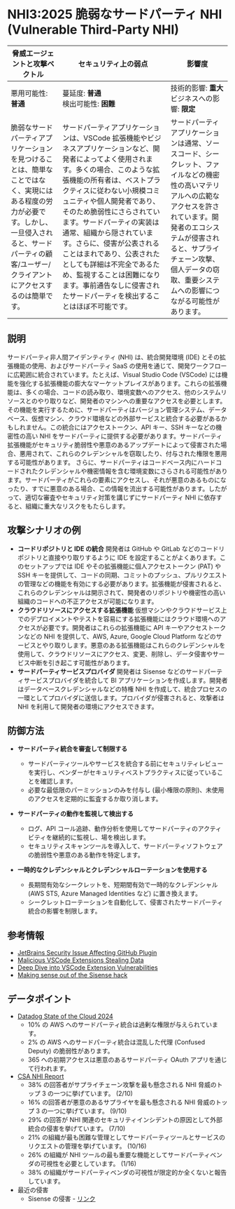 # NHI3:2025 脆弱なサードパーティ NHI (Vulnerable Third-Party NHI)

| 脅威エージェントと攻撃ベクトル | セキュリティ上の弱点                     | 影響度                                             |
|--------------------------------|------------------------------------------|----------------------------------------------------|
| 悪用可能性: **普通**           | 蔓延度: **普通**<br>検出可能性: **困難** | 技術的影響: **重大**<br>ビジネスへの影響: **限定** |
| 脆弱なサードパーティアプリケーションを見つけることは、簡単なことではなく、実現にはある程度の労力が必要です。しかし、一旦侵入されると、サードパーティの顧客/ユーザー/クライアントにアクセスするのは簡単です。 | サードパーティアプリケーションは、VSCode 拡張機能やビジネスアプリケーションなど、開発者によってよく使用されます。多くの場合、このような拡張機能の所有者は、ベストプラクティスに従わない小規模コミュニティや個人開発者であり、そのため脆弱性にさらされています。サードパーティの実装は通常、組織から隠されています。さらに、侵害が公表されることはまれであり、公表されたとしても詳細は不完全であるため、監視することは困難になります。事前通告なしに侵害されたサードパーティを検出することはほぼ不可能です。 | サードパーティアプリケーションは通常、ソースコード、シークレット、ファイルなどの機密性の高いマテリアルへの広範なアクセスを許されています。開発者のエコシステムが侵害されると、サプライチェーン攻撃、個人データの窃取、重要システムへの影響につながる可能性があります。 |


## 説明

サードパーティ非人間アイデンティティ (NHI) は、統合開発環境 (IDE) とその拡張機能の使用、およびサードパーティ SaaS の使用を通じて、開発ワークフローに広範囲に統合されています。たとえば、Visual Studio Code (VSCode) には機能を強化する拡張機能の膨大なマーケットプレイスがあります。これらの拡張機能は、多くの場合、コードの読み取り、環境変数へのアクセス、他のシステムリソースとのやり取りなど、開発者のマシンへの重要なアクセスを必要とします。
その機能を実行するために、サードパーティはバージョン管理システム、データベース、仮想マシン、クラウド環境などの外部サービスと統合する必要があるかもしれません。この統合にはアクセストークン、API キー、SSH キーなどの機密性の高い NHI をサードパーティに提供する必要があります。サードパーティ拡張機能がセキュリティ脆弱性や悪意のあるアップデートによって侵害された場合、悪用されて、これらのクレデンシャルを窃取したり、付与された権限を悪用する可能性があります。
さらに、サードパーティはコードベース内にハードコードされたクレデンシャルや機密情報を含む環境変数にさらされる可能性があります。サードパーティがこれらの要素にアクセスし、それが悪意のあるものになったり、すでに悪意のある場合、この情報を流出する可能性があります。したがって、適切な審査やセキュリティ対策を講じずにサードパーティ NHI に依存すると、組織に重大なリスクをもたらします。

## 攻撃シナリオの例

* **コードリポジトリと IDE の統合** 開発者は GitHub や GitLab などのコードリポジトリと直接やり取りするように IDE を設定することがよくあります。このセットアップでは IDE やその拡張機能に個人アクセストークン (PAT) や SSH キーを提供して、コードの同期、コミットのプッシュ、プルリクエストの管理などの機能を有効にする必要があります。拡張機能が侵害されると、これらのクレデンシャルは開示されて、開発者のリポジトリや機密性の高い組織のコードへの不正アクセスが可能になります。
* **クラウドリソースにアクセスする拡張機能** 仮想マシンやクラウドサービス上でのデプロイメントやテストを容易にする拡張機能にはクラウド環境へのアクセスが必要です。開発者はこれらの拡張機能に API キーやアクセストークンなどの NHI を提供して、AWS, Azure, Google Cloud Platform などのサービスとやり取りします。悪意のある拡張機能はこれらのクレデンシャルを使用して、クラウドリソースにアクセス、変更、削除し、データ侵害やサービス中断を引き起こす可能性があります。
* **サードパーティサービスプロバイダ** 開発者は Sisense などのサードパーティサービスプロバイダを統合して BI アプリケーションを作成します。開発者はデータベースクレデンシャルなどの特権 NHI を作成して、統合プロセスの一環としてプロバイダに送信します。プロバイダが侵害されると、攻撃者は NHI を利用して開発者の環境にアクセスできます。


## 防御方法

* **サードパーティ統合を審査して制限する**
   - サードパーティツールやサービスを統合する前にセキュリティレビューを実行し、ベンダーがセキュリティベストプラクティスに従っていることを確認します。
   - 必要な最低限のパーミッションのみを付与し (最小権限の原則)、未使用のアクセスを定期的に監査するか取り消します。

* **サードパーティの動作を監視して検出する**
   - ログ、API コール追跡、動作分析を使用してサードパーティのアクティビティを継続的に監視し、場を検出します。
   - セキュリティスキャンツールを導入して、サードパーティソフトウェアの脆弱性や悪意のある動作を特定します。

* **一時的なクレデンシャルとクレデンシャルローテーションを使用する**
   - 長期間有効なシークレットを、短期間有効で一時的なクレデンシャル (AWS STS, Azure Managed Identities など) に置き換えます。
   - シークレットローテーションを自動化して、侵害されたサードパーティ統合の影響を制限します。


## 参考情報
* [JetBrains Security Issue Affecting GitHub Plugin](https://blog.jetbrains.com/security/2024/06/updates-for-security-issue-affecting-intellij-based-ides-2023-1-and-github-plugin/)
* [Malicious VSCode Extensions Stealing Data](https://blog.checkpoint.com/securing-the-cloud/malicious-vscode-extensions-with-more-than-45k-downloads-steal-pii-and-enable-backdoors/)
* [Deep Dive into VSCode Extension Vulnerabilities](https://snyk.io/blog/visual-studio-code-extension-security-vulnerabilities-deep-dive/)
* [Making sense out of the Sisense hack](https://medium.com/@ronilichtman/making-sense-out-of-the-sisense-hack-f61a3d9b80a7)


## データポイント
* [Datadog State of the Cloud 2024]((https://www.datadoghq.com/state-of-cloud-security/))
    * 10% の AWS へのサードパーティ統合は過剰な権限が与えられています。
    * 2% の AWS へのサードパーティ統合は混乱した代理 (Confused Deputy) の脆弱性があります。
    * 365 への初期アクセスは悪意のあるサードパーティ OAuth アプリを通じて行われます。
* [CSA NHI Report](https://cloudsecurityalliance.org/artifacts/state-of-non-human-identity-security-survey-report)
    * 38% の回答者がサプライチェーン攻撃を最も懸念される NHI 脅威のトップ 3 の一つに挙げています。 (2/10)
    * 16% の回答者が悪意のあるサプライヤを最も懸念される NHI 脅威のトップ 3 の一つに挙げています。 (9/10)
    * 29% の回答が NHI 関連のセキュリティインシデントの原因として外部統合の侵害を挙げています。 (7/10)
    * 21% の組織が最も困難な管理としてサードパーティツールとサービスのリクエストの管理を挙げています。 (10/16)
    * 26% の組織が NHI ツールの最も重要な機能としてサードパーティベンダの可視性を必要としています。 (1/16)
    * 38% の組織がサードパーティベンダの可視性が限定的か全くないと報告しています。
* 最近の侵害
    * Sisense の侵害 - [リンク](https://medium.com/@ronilichtman/making-sense-out-of-the-sisense-hack-f61a3d9b80a7)
